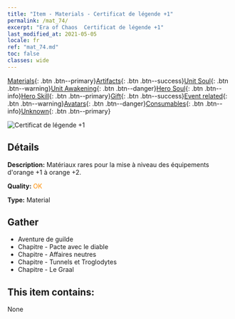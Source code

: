 ```yaml
---
title: "Item - Materials - Certificat de légende +1"
permalink: /mat_74/
excerpt: "Era of Chaos  Certificat de légende +1"
last_modified_at: 2021-05-05
locale: fr
ref: "mat_74.md"
toc: false
classes: wide
---
```

 [Materials](/ItemsFR/){: .btn .btn--primary}[Artifacts](/ItemsFR/Artifacts/){: .btn .btn--success}[Unit Soul](/ItemsFR/UnitSoul/){: .btn .btn--warning}[Unit Awakening](/ItemsFR/UnitAwakening/){: .btn .btn--danger}[Hero Soul](/ItemsFR/HeroSoul/){: .btn .btn--info}[Hero Skill](/ItemsFR/HeroSkill/){: .btn .btn--primary}[Gift](/ItemsFR/Gift/){: .btn .btn--success}[Event related](/ItemsFR/Events/){: .btn .btn--warning}[Avatars](/ItemsFR/Avatars/){: .btn .btn--danger}[Consumables](/ItemsFR/Consumables/){: .btn .btn--info}[Unknown](/ItemsFR/Unknown/){: .btn .btn--primary}

 ![Certificat de légende +1](/images/t/i_cailiao_hexin3.png)

## Détails
 **Description:** Matériaux rares pour la mise à niveau des équipements d'orange +1 à orange +2.

 **Quality:** <span style="color: #FF8C00">OK</span>

 **Type:** Material

## Gather

*    Aventure de guilde 
*    Chapitre - Pacte avec le diable 
*    Chapitre - Affaires neutres 
*    Chapitre - Tunnels et Troglodytes 
*    Chapitre - Le Graal 

## This item contains:

  None

